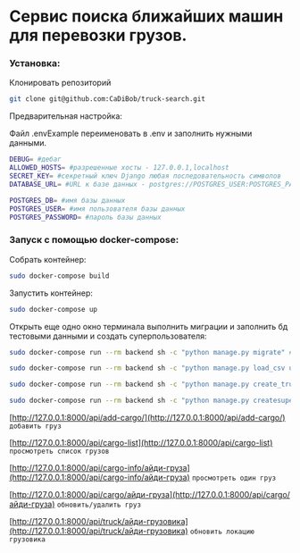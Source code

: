 # Сервис поиска ближайших машин для перевозки грузов.

### Установка:

Клонировать репозиторий

```bash
git clone git@github.com:CaDiBob/truck-search.git
```

Предварительная настройка:

Файл .envExample переименовать в .env и заполнить нужными данными.

```bash
DEBUG= #дебаг
ALLOWED_HOSTS= #разрешенные хосты - 127.0.0.1,localhost
SECRET_KEY= #секретный ключ Django любая последовательность символов
DATABASE_URL= #URL к базе данных - postgres://POSTGRES_USER:POSTGRES_PASSWORD@db/POSTGRES_DB

POSTGRES_DB= #имя базы данных
POSTGRES_USER= #имя пользователя базы данных
POSTGRES_PASSWORD= #пароль базы данных
```

### Запуск с помощью docker-compose:

Собрать контейнер:

```bash
sudo docker-compose build
```

Запустить контейнер:

```bash
sudo docker-compose up
```

Открыть еще одно окно терминала выполнить миграции и заполнить бд тестовыми данными и создать суперпользователя:

```bash
sudo docker-compose run --rm backend sh -c "python manage.py migrate" #запустит миграции

sudo docker-compose run --rm backend sh -c "python manage.py load_csv uszips.csv" #заполнит БД локациями

sudo docker-compose run --rm backend sh -c "python manage.py create_trucks" #заполнит БД грузовиками по умолчанию 20 шт., принимает необязательный аргумент целое число какое количество грузовиков создать.

sudo docker-compose run --rm backend sh -c "python manage.py createsuperuser" #создать суперпотльвателя для админ-панели
```

[http://127.0.0.1:8000/api/add-cargo/](http://127.0.0.1:8000/api/add-cargo/) `добавить груз`

[http://127.0.0.1:8000/api/cargo-list](http://127.0.0.1:8000/api/cargo-list) `просмотреть список грузов`

[http://127.0.0.1:8000/api/cargo-info/айди-груза](http://127.0.0.1:8000/api/cargo-info/айди-груза) `просмотреть один груз`

[http://127.0.0.1:8000/api/cargo/айди-груза](http://127.0.0.1:8000/api/cargo/айди-груза) `обновить/удалить груз`

[http://127.0.0.1:8000/api/truck/айди-грузовика](http://127.0.0.1:8000/api/truck/айди-грузовика) `обновить локацию грузовика`
